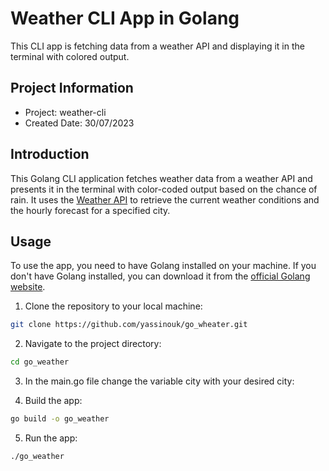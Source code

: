 # Weather CLI App in Golang

This CLI app is fetching data from a weather API and displaying it in the terminal with colored output.

## Project Information

- Project: weather-cli
- Created Date: 30/07/2023

## Introduction

This Golang CLI application fetches weather data from a weather API and presents it in the terminal with color-coded output based on the chance of rain. It uses the [Weather API](https://www.weatherapi.com/) to retrieve the current weather conditions and the hourly forecast for a specified city.

## Usage

To use the app, you need to have Golang installed on your machine. If you don't have Golang installed, you can download it from the [official Golang website](https://go.dev/).

1. Clone the repository to your local machine:

```bash
git clone https://github.com/yassinouk/go_wheater.git
```
2. Navigate to the project directory:

```bash
cd go_weather
```
3. In the main.go file change the variable city with your desired city:

4. Build the app:

```bash
go build -o go_weather
```
5. Run the app:

```bash
./go_weather
```